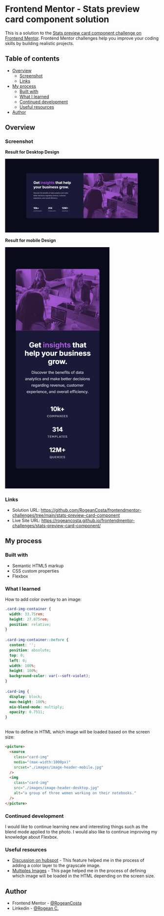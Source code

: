 # Frontend Mentor - Stats preview card component solution

This is a solution to the [Stats preview card component challenge on Frontend Mentor](https://www.frontendmentor.io/challenges/stats-preview-card-component-8JqbgoU62). Frontend Mentor challenges help you improve your coding skills by building realistic projects.

## Table of contents

- [Overview](#overview)
  - [Screenshot](#screenshot)
  - [Links](#links)
- [My process](#my-process)
  - [Built with](#built-with)
  - [What I learned](#what-i-learned)
  - [Continued development](#continued-development)
  - [Useful resources](#useful-resources)
- [Author](#author)

## Overview

### Screenshot

**Result for Desktop Design**

![](./design/stats-preview-card-component-desktop-solution.PNG)

**Result for mobile Design** </br>

![](./design/stats-preview-card-component-mobile-solution.PNG)

### Links

- Solution URL: https://github.com/RogeanCosta/frontendmentor-challenges/tree/main/stats-preview-card-component
- Live Site URL: https://rogeancosta.github.io/frontendmentor-challenges/stats-preview-card-component/

## My process

### Built with

- Semantic HTML5 markup
- CSS custom properties
- Flexbox

### What I learned

How to add color overlay to an image:

```css
.card-img-container {
  width: 33.75rem;
  height: 27.875rem;
  position: relative;
}

.card-img-container::before {
  content: '';
  position: absolute;
  top: 0;
  left: 0;
  width: 100%;
  height: 100%;
  background-color: var(--soft-violet);
}

.card-img {
  display: block;
  max-height: 100%;
  mix-blend-mode: multiply;
  opacity: 0.7511;
}
```

</br>How to define in HTML which image will be loaded based on the screen size:

```html
<picture>
  <source
    class="card-img"
    media="(max-width:1000px)"
    srcset="./images/image-header-mobile.jpg"
  />
  <img
    class="card-img"
    src="./images/image-header-desktop.jpg"
    alt="a group of three women working on their notebooks."
  />
</picture>
```

### Continued development

I would like to continue learning new and interesting things such as the blend mode applied to the photo. I would also like to continue improving my knowledge about Flexbox.

### Useful resources

- [Discussion on hubspot](https://community.hubspot.com/t5/CMS-Development/Adding-a-colour-overlay-to-an-image/m-p/780238#:~:text=To%20add%20a%20color%20overlay,a%20semi%2Dtransparent%20background%20color.&text=In%20this%20code%2C%20the%20%3A%3A,to%20cover%20the%20entire%20area.) - This feature helped me in the process of adding a color layer to the grayscale image.
- [Multiples Images](https://www.w3schools.com/tags/tag_picture.asp) -
  This page helped me in the process of defining which image will be loaded in the HTML depending on the screen size.

## Author

- Frontend Mentor - [@RogeanCosta](https://www.frontendmentor.io/profile/RogeanCosta)
- Linkedin - [@Rogean C.](https://www.linkedin.com/in/rogean-c-884a01b8)
